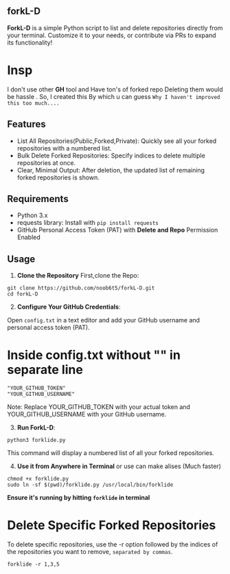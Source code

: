 ## forkL-D
 **ForkL-D** is a simple Python script to list and delete  repositories directly from your terminal. Customize it to your needs, or contribute via PRs to expand its functionality!

# Insp
 I don't use other **GH** tool and Have ton's of forked repo Deleting them would be hassle . So, I created this By which u can guess   `Why I haven't improved this too much....`

## Features

- List All Repositories(Public,Forked,Private): Quickly see all your forked repositories with a numbered list.
- Bulk Delete Forked Repositories: Specify indices to delete multiple repositories at once.
- Clear, Minimal Output: After deletion, the updated list of remaining forked repositories is shown.


## Requirements

- Python 3.x
- requests library: Install with `pip install requests`
- GitHub Personal Access Token (PAT) with **Delete and Repo** Permission Enabled

## Usage

1. **Clone the Repository**
  First,clone the Repo:
```
git clone https://github.com/noob6t5/forkL-D.git
cd forkL-D
```
2. **Configure Your GitHub Credentials**:
  
 Open `config.txt` in a text editor and add your GitHub username and personal access token (PAT).
 
# Inside config.txt without "" in separate line
```
"YOUR_GITHUB_TOKEN"
"YOUR_GITHUB_USERNAME"
```
Note: Replace YOUR_GITHUB_TOKEN with your actual token and YOUR_GITHUB_USERNAME with your GitHub username.

3. **Run ForkL-D**:

`python3 forklide.py`

This command will display a numbered list of all your forked repositories.

4. **Use it from Anywhere in Terminal** or use can make alises (Much faster)

```
chmod +x forklide.py
sudo ln -sf $(pwd)/forklide.py /usr/local/bin/forklide
```
**Ensure it's running by hitting `forklide` in terminal**

# Delete Specific Forked Repositories

To delete specific repositories, use the -r option followed by the indices of the repositories you want to remove, `separated by commas`.

`forklide -r 1,3,5`



